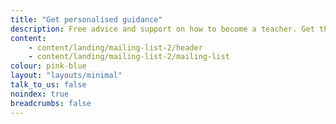 ```yaml
---
title: "Get personalised guidance"
description: Free advice and support on how to become a teacher. Get the latest information sent straight to your inbox.
content:
    - content/landing/mailing-list-2/header
    - content/landing/mailing-list-2/mailing-list
colour: pink-blue
layout: "layouts/minimal"
talk_to_us: false
noindex: true
breadcrumbs: false
---
```

